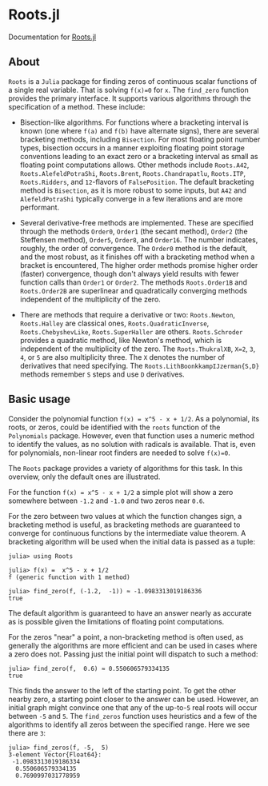 # Roots.jl

Documentation for [Roots.jl](https://github.com/JuliaMath/Roots.jl)


## About

`Roots` is  a `Julia` package  for finding zeros of continuous
scalar functions of a single real variable. That  is solving ``f(x)=0`` for ``x``.
The `find_zero` function provides the
primary interface. It supports various algorithms through the
specification of a method. These include:

* Bisection-like algorithms. For functions where a bracketing interval
  is known (one where ``f(a)`` and ``f(b)`` have alternate signs),
  there are several bracketing methods, including `Bisection`.  For
  most floating point number types, bisection occurs in a manner
  exploiting floating point storage conventions leading to an exact
  zero or a bracketing interval as small as floating point
  computations allows. Other methods include `Roots.A42`,
  `Roots.AlefeldPotraShi`, `Roots.Brent`, `Roots.Chandrapatlu`,
  `Roots.ITP`, `Roots.Ridders`, and ``12``-flavors of
  `FalsePosition`. The default bracketing method is `Bisection`, as it
  is more robust to some inputs, but `A42` and `AlefeldPotraShi`
  typically converge in a few iterations and are more performant.


* Several derivative-free methods are implemented. These are specified
  through the methods `Order0`, `Order1` (the secant method), `Order2`
  (the Steffensen method), `Order5`, `Order8`, and `Order16`. The
  number indicates, roughly, the order of convergence. The `Order0`
  method is the default, and the most robust, as it finishes off with
  a bracketing method when a bracket is encountered, The higher order
  methods promise higher order (faster) convergence, though don't
  always yield results with fewer function calls than `Order1` or
  `Order2`. The methods `Roots.Order1B` and `Roots.Order2B` are
  superlinear and quadratically converging methods independent of the
  multiplicity of the zero.


* There are methods that require a derivative or two: `Roots.Newton`,
  `Roots.Halley` are classical ones, `Roots.QuadraticInverse`,
  `Roots.ChebyshevLike`, `Roots.SuperHaller` are others.
  `Roots.Schroder` provides a quadratic method, like Newton's method,
  which is independent of the multiplicity of the zero. The
  `Roots.ThukralXB`, `X=2`, `3`, `4`, or `5` are also multiplicity
  three. The `X` denotes the number of derivatives that need
  specifying. The `Roots.LithBoonkkampIJzerman{S,D}` methods remember
  `S` steps and use `D` derivatives.



## Basic usage

Consider  the polynomial   function  ``f(x) = x^5 - x + 1/2``. As a polynomial,  its roots, or  zeros, could  be identified with the  `roots` function of  the `Polynomials` package. However, even  that function uses a numeric method to identify   the values, as no  solution with radicals is available. That is, even for polynomials, non-linear root finders are needed to solve ``f(x)=0``.

The `Roots` package provides a variety of algorithms for this  task. In this overview, only the  default ones  are illustrated.

For  the function ``f(x) = x^5 - x + 1/2`` a simple plot will show a zero  somewhere between ``-1.2`` and ``-1.0`` and two zeros near ``0.6``.

For the zero between two values at which the function changes sign, a
bracketing method is useful, as bracketing methods are guaranteed to
converge for continuous functions by the intermediate value
theorem. A bracketing algorithm will be used when the initial data is
passed as a tuple:

```jldoctest find_zero
julia> using Roots

julia> f(x) =  x^5 - x + 1/2
f (generic function with 1 method)

julia> find_zero(f, (-1.2,  -1)) ≈ -1.0983313019186336
true
```

The default algorithm is guaranteed to have an  answer nearly as accurate as is  possible  given the limitations of floating point  computations.

For the zeros "near" a point,  a non-bracketing method is often used, as generally  the algorithms are more efficient and can be  used in cases where a zero does  not. Passing just  the initial point will dispatch to  such a method:

```jldoctest find_zero
julia> find_zero(f,  0.6) ≈ 0.550606579334135
true
```


This finds  the answer  to the left of the starting point. To get the other nearby zero, a starting point closer to the answer can be used.  However,  an initial graph might convince one  that any of the up-to-``5`` real  roots  will   occur between ``-5``  and ``5``.  The `find_zeros` function uses  heuristics and a few of the  algorithms to  identify  all zeros between the specified range. Here  we see  there  are ``3``:

```jldoctest find_zero
julia> find_zeros(f, -5,  5)
3-element Vector{Float64}:
 -1.0983313019186334
  0.550606579334135
  0.7690997031778959
```
